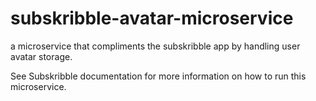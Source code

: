 # subskribble-avatar-microservice
a microservice that compliments the subskribble app by handling user avatar storage.

See Subskribble documentation for more information on how to run this microservice.
